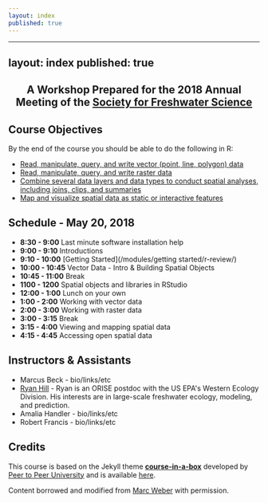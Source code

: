 ```yaml
---
layout: index
published: true
---
```


---
layout: index
published: true
---
<center> <h2>A Workshop Prepared for the 2018 Annual Meeting of the <a href="https://freshwater-science.org/"> Society for Freshwater Science</a></h2> </center>

## Course Objectives

By the end of the course you should be able to do the following in R:
* [Read, manipulate, query, and write vector (point, line, polygon) data](https://ryan-hill.github.io/sfs-r-gis-2018/modules/vector%20data/introduction/)
* [Read, manipulate, query, and write raster data](https://ryan-hill.github.io/sfs-r-gis-2018/modules/rasters/introduction/)
* [Combine several data layers and data types to conduct spatial analyses, including joins, clips, and summaries](https://ryan-hill.github.io/sfs-r-gis-2018/modules/spatial%20analysis/Introduction/)
* [Map and visualize spatial data as static or interactive features](https://ryan-hill.github.io/sfs-r-gis-2018/modules/mapping/introduction/)

## Schedule - May 20, 2018

* **8:30 - 9:00** Last minute software installation help
* **9:00 - 9:10** Introductions
* **9:10 - 10:00** [Getting Started](/modules/getting started/r-review/)
* **10:00 - 10:45** Vector Data - Intro & Building Spatial Objects
* **10:45 - 11:00** Break
* **1100 - 1200** Spatial objects and libraries in RStudio
* **12:00 - 1:00** Lunch on your own
* **1:00 - 2:00** Working with vector data
* **2:00 - 3:00** Working with raster data
* **3:00 - 3:15** Break
* **3:15 - 4:00** Viewing and mapping spatial data
* **4:15 - 4:45** Accessing open spatial data

## Instructors & Assistants
* Marcus Beck - bio/links/etc
* [Ryan Hill](https://ryan-hill.github.io/) - Ryan is an ORISE postdoc with the US EPA's Western Ecology Division. His interests are in large-scale freshwater ecology, modeling, and prediction. 
* Amalia Handler - bio/links/etc
* Robert Francis - bio/links/etc

## Credits

This course is based on the Jekyll theme **[course-in-a-box](https://github.com/p2pu/course-in-a-box)** developed by [Peer to Peer University](https://github.com/p2pu) and is available [here](https://howto.p2pu.org/).

Content borrowed and modified from [Marc Weber](https://github.com/mhweber/AWRA_GIS_R_Workshop) with permission.



